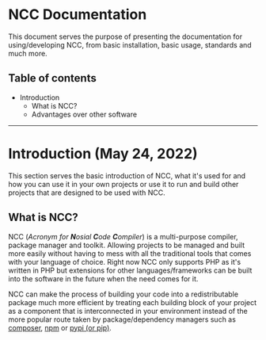 # NCC Documentation

This document serves the purpose of presenting the documentation for using/developing
NCC, from basic installation, basic usage, standards and much more.

## Table of contents

 - Introduction
   - What is NCC?
   - Advantages over other software
 
 ------------------------------------------------------------------------------------


# Introduction (May 24, 2022)

This section serves the basic introduction of NCC, what it's used for and how you can
use it in your own projects or use it to run and build other projects that are designed
to be used with NCC. 

## What is NCC?

NCC (*Acronym for **N**osial **C**ode **C**ompiler*) is a multi-purpose compiler,
package manager and toolkit. Allowing projects to be managed and built more easily
without having to mess with all the traditional tools that comes with your language
of choice. Right now NCC only supports PHP as it's written in PHP but extensions
for other languages/frameworks can be built into the software in the future when
the need comes for it.

NCC can make the process of building your code into a redistributable package much
more efficient by treating each building block of your project as a component that
is interconnected in your environment instead of the more popular route taken by
package/dependency managers such as [composer](https://getcomposer.org/), 
[npm](https://www.npmjs.com/) or [pypi (or pip)](https://pypi.org/).